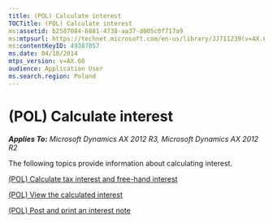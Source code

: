 ```yaml
---
title: (POL) Calculate interest
TOCTitle: (POL) Calculate interest
ms:assetid: b2587084-6881-4738-aa37-d005c0f717a9
ms:mtpsurl: https://technet.microsoft.com/en-us/library/JJ711239(v=AX.60)
ms:contentKeyID: 49387057
ms.date: 04/18/2014
mtps_version: v=AX.60
audience: Application User
ms.search.region: Poland
---
```


# (POL) Calculate interest 


_**Applies To:** Microsoft Dynamics AX 2012 R3, Microsoft Dynamics AX 2012 R2_

The following topics provide information about calculating interest.

[(POL) Calculate tax interest and free-hand interest](pol-calculate-tax-interest-and-free-hand-interest.md)

[(POL) View the calculated interest](pol-view-the-calculated-interest.md)

[(POL) Post and print an interest note](pol-post-and-print-an-interest-note.md)

  


